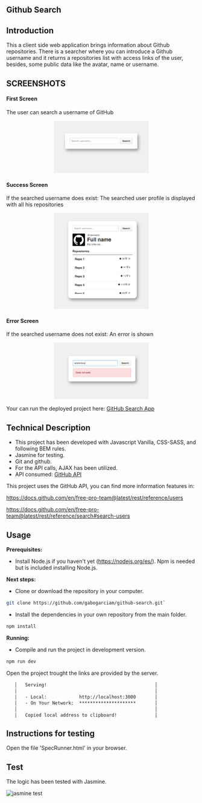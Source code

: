 ## Github Search


## Introduction

This a client side web application brings information about Github repositories. There is a searcher where you can introduce a Github username and it returns a repositories list with access links of the user, besides, some public data like the avatar, name or username.

## SCREENSHOTS

#### First Screen

The user can search a username of GitHub

<p align="center">
  <img width="50%" height="50%" src="./public/images/Search-screen.png">
</p>

#### Success Screen

If the searched username does exist: The searched user profile is displayed with all his repositories

<p align="center">
  <img width="50%" height="50%" src="./public/images/Profile-screen.png">
</p>

#### Error Screen

If the searched username does not exist: An error is shown

<p align="center">
  <img width="50%" height="50%" src="./public/images/Error-screen.png">
</p>

Your can run the deployed project here: [GitHub Search App](https://github-searching.herokuapp.com/)

## Technical Description

- This project has been developed with Javascript Vanilla, CSS-SASS, and following BEM rules.
- Jasmine for testing.
- Git and github.
- For the API calls, AJAX has been utilized.
- API consumed: [GitHub API](https://docs.github.com/en/free-pro-team@latest/rest)

This project uses the GitHub API, you can find more information features in:

https://docs.github.com/en/free-pro-team@latest/rest/reference/users

https://docs.github.com/en/free-pro-team@latest/rest/reference/search#search-users

## Usage

**Prerequisites:**

- Install Node.js if you haven't yet (https://nodejs.org/es/). Npm is needed but is included installing Node.js.

**Next steps:**

- Clone or download the repository in your computer.

```bash
git clone https://github.com/gabogarciam/github-search.git`
```
- Install the dependencies in your own repository from the main folder.

```bash
npm install
```

**Running:**

- Compile and run the project in development version.
```bash
npm run dev

```

Open the project trought the links are provided by the server.

```
   │   Serving!                                        │
   │                                                   │
   │   - Local:            http://localhost:3000       │
   │   - On Your Network:  *********************       │
   │                                                   │
   │   Copied local address to clipboard!              │
```

## Instructions for testing

Open the file 'SpecRunner.html' in your browser.

## Test

The logic has been tested with Jasmine.

![jasmine test](./images/test-jasmine.png)